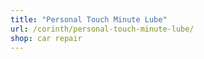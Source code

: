 ```yaml
---
title: "Personal Touch Minute Lube"
url: /corinth/personal-touch-minute-lube/
shop: car repair
---
```

